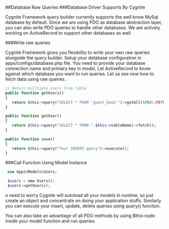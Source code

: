 ##Database Raw Queries
###Database Driver Supports By Cygnite

Cygnite Framework query builder currently supports the well know MySql database by default. Since we are using PDO as database abstraction layer, you can also write PDO queries to handle other databases. We are actively working on ActiveRecord to support other databases as well.

###Write raw queries

Cygnite Framework gives you flexibility to write your own raw queries alongside the query builder. Setup your database configuration in apps/configs/database.php file. You need to provide your database connection name and primary key in model, Let ActiveRecord to know against which database you want to run queries. Let us see now how to fetch data using raw queries.

  ```php 
 // Return mulltiple users from table
 public function getUsers()
 {
     return $this->query("SELECT * FROM `guest_book`")->getAll(\PDO::FETCH_ASSOC);
 }

 public function getUser()
 {
     return $this->query("SELECT * FROM ".$this->tableName)->fetch();
 }

 public function save()
 {
     return $this->query("Your INSERT query")->execute();
 }
```
###Call Function Using Model Instance

```php
 use Apps\Models\Users;

 $users = new Users();
 $users->getUsers();
```
o need to worry Cygnite will autoload all your models in runtime, so just create an object and concentrate on doing your application stuffs. Similarly you can execute your insert, update, delete queries using query() function.

You can also take an advantage of all PDO methods by using $this->pdo inside your model function and run queries.